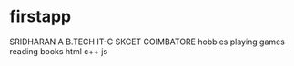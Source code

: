 # firstapp
SRIDHARAN A
B.TECH IT-C
SKCET
COIMBATORE
hobbies
playing games
reading books
html 
c++
js
